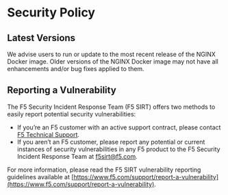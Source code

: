 # Security Policy

## Latest Versions

We advise users to run or update to the most recent release of the NGINX Docker image. Older versions of the NGINX Docker image may not have all enhancements and/or bug fixes applied to them.

## Reporting a Vulnerability

The F5 Security Incident Response Team (F5 SIRT) offers two methods to easily report potential security vulnerabilities:

- If you’re an F5 customer with an active support contract, please contact [F5 Technical Support](https://www.f5.com/support).
- If you aren’t an F5 customer, please report any potential or current instances of security vulnerabilities in any F5 product to the F5 Security Incident Response Team at <f5sirt@f5.com>.

For more information, please read the F5 SIRT vulnerability reporting guidelines available at [https://www.f5.com/support/report-a-vulnerability](https://www.f5.com/support/report-a-vulnerability).
